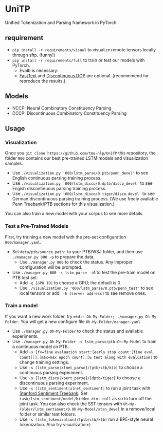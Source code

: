 # UniTP
Unified Tokenization and Parsing framework in PyTorch

## requirement
- `pip install -r requirements/visual` to visualize remote tensors locally through sftp. (funny!)
- `pip install -r requirements/full` to train or test our models with PyTorch.
  - Evalb is necessary.
  - [FastText](https://fasttext.cc/) and [Discontinuous DOP](https://github.com/andreasvc/disco-dop) are optional.
  (recommmend for reproduce the results.)

## Models
- NCCP: Neural Combinatory Constituency Parsing
- DCCP: Discontinuous Combinatory Constituency Parsing

## Usage

### Visualization
Once you `git clone https://github.com/tmu-nlp/UniTP` this repository, the folder `000` contains
our best pre-trained LSTM models and visualization samples.

- Use `./visualization.py '000/lstm_parse/0.ptb/penn_devel'` to see English continuous parsing training process.
- Use `./visualization.py '000/lstm_disco/0.dptb/disco_devel'` to see Engish discontinuous parsing training process.
- Use `./visualization.py '000/lstm_disco/0.tiger/disco_devel'` to see German discontinuous parsing training process.
(We use freely available Penn Treebank/PTB sections for this visualization.)

You can also train a new model with your corpus to see more details.

### Test a Pre-Trained Models
First, try training a new model with the pre-set configuration `000/manager.yaml`.
- Set `data/ptb/source_path:` to your PTB/WSJ folder, and then use `./manager.py 000 -p` to prepare the data.
  - Use `./manager.py 000` to check the status. Any improper configuration will be prompted.
- Use `./manager.py 000 -s lstm_parse -i0` to test the pre-train model on PTB test set.
  - Add `-g [GPU ID]` to choose a GPU; the default is 0.
  - Use `./visualization.py '000/lstm_parse/0.ptb/penn_test'` to see local tensors or add ` -h [server address]` to see remove ones.

### Train a model
If you want a new work folder, try `mkdir Oh-My-Folder; ./manager.py Oh-My-Folder`. You will get a new configure file `Oh-My-Folder/manager.yaml`.
- Use `./manager.py Oh-My-Folder` to check the status and available experiments.
- Use `./manager.py Oh-My-Folder -s lstm_parse/ptb:Oh-My-Model` to train a continuous model on PTB.
  - Add `-x [fv=fine evaluation start:[early stop count:[fine eval count]]],[max=max epoch count],[& test along with evaluation]` to change training settings.
  - Use `-s [lstm_parse|xlnet_parse]/[ptb/ctb/ktb]` to choose a continuous parsing experiment.
  - Use `-s [lstm_disco|xbert_parse]/[dptb/tiger]` to choose a discontinuous parsing experiment.
  - Use `-s [lstm_sentiment|xlnet_sentiment]` to run a joint task with [Stanford Sentiment Treebank](https://nlp.stanford.edu/sentiment/treebank.html). Set `task/lstm_sentiment/model/hidden_dim: null` as so to turn off the joint task. You can also check the SST tensors with `Oh-My-Folder/lstm_sentiment/0.Oh-My-Model/stan_devel` in a remove/local folder or similar test folders.
  - Use `-s [lstm_tokenization]/[ptb/ctb/ktb]` run a BPE-style neural tokenization. Also try visualization:)